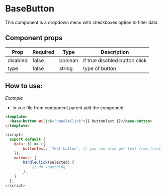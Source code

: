 # BaseButton

This component is a dropdown menu with checkboxes option to filter data.

## Component props

| Prop     | Required | Type    | Description                   |
| -------- | -------- | ------- | ----------------------------- |
| disabled | false    | boolean | if true disabled button click |
| type     | false    | string  | type of button                |

## How to use:

_Example_

- In vue file from component parent add the component

```html
<template>
  <base-button @click="handleClick">{{ buttonText }}</base-button>
</template>
```

```javascript
<script>
  export default {
    data: () => ({
        buttonText: 'Test button', // you can also get text from translation file
    }),
	methods: {
		handleClick(selected) {
			// do something
		},
	}
  };
</script>
```
